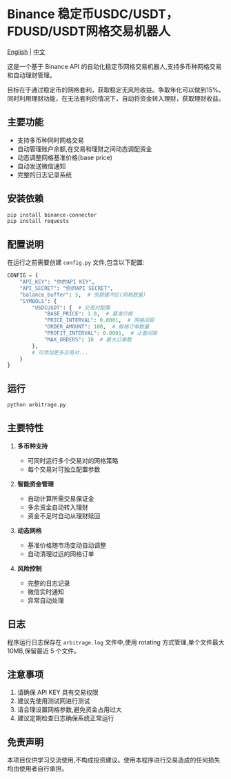 
# Binance 稳定币USDC/USDT，FDUSD/USDT网格交易机器人

[English](README.md#binance-stablecoin-grid-trading-bot-for-usdcusdt-fdusdusdt) | [中文](README_CN.md)


这是一个基于 Binance API 的自动化稳定币网格交易机器人,支持多币种网格交易和自动理财管理。

目标在于通过稳定币的网格套利，获取稳定无风险收益。争取年化可以做到15%。
同时利用理财功能，在无法套利的情况下，自动将资金转入理财，获取理财收益。

## 主要功能

- 支持多币种同时网格交易
- 自动管理账户余额,在交易和理财之间动态调配资金
- 动态调整网格基准价格(base price)
- 自动发送微信通知
- 完整的日志记录系统

## 安装依赖

```bash
pip install binance-connector
pip install requests
```

## 配置说明

在运行之前需要创建 `config.py` 文件,包含以下配置:

```python
CONFIG = {
    "API_KEY": "你的API KEY",
    "API_SECRET": "你的API SECRET",
    "balance_buffer": 5,  # 余额缓冲区(网格数量)
    "SYMBOLS": {
        "USDCUSDT": {  # 交易对配置
            "BASE_PRICE": 1.0,  # 基准价格
            "PRICE_INTERVAL": 0.0001,  # 网格间距
            "ORDER_AMOUNT": 100,  # 每格订单数量
            "PROFIT_INTERVAL": 0.0001,  # 止盈间距
            "MAX_ORDERS": 10  # 最大订单数
        },
        # 可添加更多交易对...
    }
}
```

## 运行

```bash
python arbitrage.py
```

## 主要特性

1. **多币种支持**
   - 可同时运行多个交易对的网格策略
   - 每个交易对可独立配置参数

2. **智能资金管理**
   - 自动计算所需交易保证金
   - 多余资金自动转入理财
   - 资金不足时自动从理财赎回

3. **动态网格**
   - 基准价格随市场变动自动调整
   - 自动清理过远的网格订单

4. **风险控制**
   - 完整的日志记录
   - 微信实时通知
   - 异常自动处理

## 日志

程序运行日志保存在 `arbitrage.log` 文件中,使用 rotating 方式管理,单个文件最大 10MB,保留最近 5 个文件。

## 注意事项

1. 请确保 API KEY 具有交易权限
2. 建议先使用测试网进行测试
3. 请合理设置网格参数,避免资金占用过大
4. 建议定期检查日志确保系统正常运行

## 免责声明

本项目仅供学习交流使用,不构成投资建议。使用本程序进行交易造成的任何损失均由使用者自行承担。